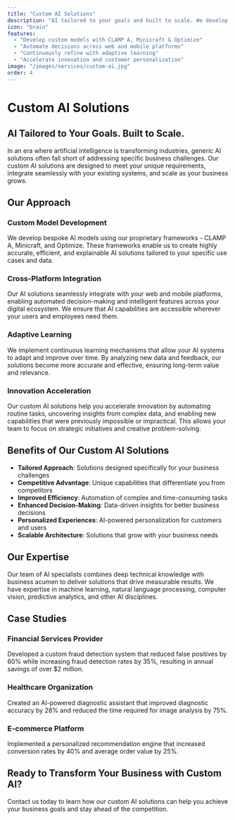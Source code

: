 ```yaml
---
title: "Custom AI Solutions"
description: "AI tailored to your goals and built to scale. We develop custom models with CLAMP A, Minicraft & Optimize, automate decisions across web and mobile platforms, continuously refine with adaptive learning, and accelerate innovation and customer personalization."
icon: "brain"
features:
  - "Develop custom models with CLAMP A, Minicraft & Optimize"
  - "Automate decisions across web and mobile platforms"
  - "Continuously refine with adaptive learning"
  - "Accelerate innovation and customer personalization"
image: "/images/services/custom-ai.jpg"
order: 4
---
```


# Custom AI Solutions

## AI Tailored to Your Goals. Built to Scale.

In an era where artificial intelligence is transforming industries, generic AI solutions often fall short of addressing specific business challenges. Our custom AI solutions are designed to meet your unique requirements, integrate seamlessly with your existing systems, and scale as your business grows.

## Our Approach

### Custom Model Development

We develop bespoke AI models using our proprietary frameworks - CLAMP A, Minicraft, and Optimize. These frameworks enable us to create highly accurate, efficient, and explainable AI solutions tailored to your specific use cases and data.

### Cross-Platform Integration

Our AI solutions seamlessly integrate with your web and mobile platforms, enabling automated decision-making and intelligent features across your digital ecosystem. We ensure that AI capabilities are accessible wherever your users and employees need them.

### Adaptive Learning

We implement continuous learning mechanisms that allow your AI systems to adapt and improve over time. By analyzing new data and feedback, our solutions become more accurate and effective, ensuring long-term value and relevance.

### Innovation Acceleration

Our custom AI solutions help you accelerate innovation by automating routine tasks, uncovering insights from complex data, and enabling new capabilities that were previously impossible or impractical. This allows your team to focus on strategic initiatives and creative problem-solving.

## Benefits of Our Custom AI Solutions

- **Tailored Approach**: Solutions designed specifically for your business challenges
- **Competitive Advantage**: Unique capabilities that differentiate you from competitors
- **Improved Efficiency**: Automation of complex and time-consuming tasks
- **Enhanced Decision-Making**: Data-driven insights for better business decisions
- **Personalized Experiences**: AI-powered personalization for customers and users
- **Scalable Architecture**: Solutions that grow with your business needs

## Our Expertise

Our team of AI specialists combines deep technical knowledge with business acumen to deliver solutions that drive measurable results. We have expertise in machine learning, natural language processing, computer vision, predictive analytics, and other AI disciplines.

## Case Studies

### Financial Services Provider

Developed a custom fraud detection system that reduced false positives by 60% while increasing fraud detection rates by 35%, resulting in annual savings of over $2 million.

### Healthcare Organization

Created an AI-powered diagnostic assistant that improved diagnostic accuracy by 28% and reduced the time required for image analysis by 75%.

### E-commerce Platform

Implemented a personalized recommendation engine that increased conversion rates by 40% and average order value by 25%.

## Ready to Transform Your Business with Custom AI?

Contact us today to learn how our custom AI solutions can help you achieve your business goals and stay ahead of the competition.
